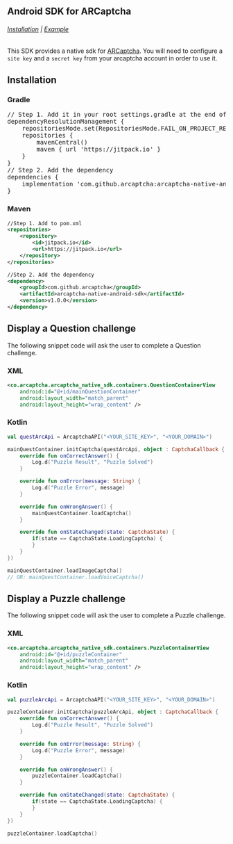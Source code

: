 ## Android SDK for ARCaptcha

###### [Installation](#installation) | [Example](#display-a-arcaptcha-challenge)

This SDK provides a native sdk for [ARCaptcha](https://www.arcaptcha.ir). You will need to configure a `site key` and a `secret key` from your arcaptcha account in order to use it.


## Installation

### Gradle
<pre>
// Step 1. Add it in your root settings.gradle at the end of repositories:
dependencyResolutionManagement {
    repositoriesMode.set(RepositoriesMode.FAIL_ON_PROJECT_REPOS)
    repositories {
        mavenCentral()
        maven { url 'https://jitpack.io' }
    }
}
// Step 2. Add the dependency
dependencies {
    implementation 'com.github.arcaptcha:arcaptcha-native-android-sdk:v1.0.0'
}
</pre>

### Maven
```xml
//Step 1. Add to pom.xml
<repositories>
    <repository>
        <id>jitpack.io</id>
        <url>https://jitpack.io</url>
    </repository>
</repositories>

//Step 2. Add the dependency
<dependency>
    <groupId>com.github.arcaptcha</groupId>
    <artifactId>arcaptcha-native-android-sdk</artifactId>
    <version>v1.0.0</version>
</dependency>
```



## Display a Question challenge

The following snippet code will ask the user to complete a Question challenge. 

### XML
```xml
<co.arcaptcha.arcaptcha_native_sdk.containers.QuestionContainerView
    android:id="@+id/mainQuestionContainer"
    android:layout_width="match_parent"
    android:layout_height="wrap_content" />
```

### Kotlin
```kotlin
val questArcApi = ArcaptchaAPI("<YOUR_SITE_KEY>", "<YOUR_DOMAIN>")

mainQuestContainer.initCaptcha(questArcApi, object : CaptchaCallback {
    override fun onCorrectAnswer() {
        Log.d("Puzzle Result", "Puzzle Solved")
    }

    override fun onError(message: String) {
        Log.d("Puzzle Error", message)
    }

    override fun onWrongAnswer() {
        mainQuestContainer.loadCaptcha()
    }

    override fun onStateChanged(state: CaptchaState) {
        if(state == CaptchaState.LoadingCaptcha) {
        }
    }
})

mainQuestContainer.loadImageCaptcha()
// OR: mainQuestContainer.loadVoiceCaptcha()
```

## Display a Puzzle challenge

The following snippet code will ask the user to complete a Puzzle challenge.

### XML
```xml
<co.arcaptcha.arcaptcha_native_sdk.containers.PuzzleContainerView
    android:id="@+id/puzzleContainer"
    android:layout_width="match_parent"
    android:layout_height="wrap_content" />
```

### Kotlin
```kotlin
val puzzleArcApi = ArcaptchaAPI("<YOUR_SITE_KEY>", "<YOUR_DOMAIN>")

puzzleContainer.initCaptcha(puzzleArcApi, object : CaptchaCallback {
    override fun onCorrectAnswer() {
        Log.d("Puzzle Result", "Puzzle Solved")
    }

    override fun onError(message: String) {
        Log.d("Puzzle Error", message)
    }

    override fun onWrongAnswer() {
        puzzleContainer.loadCaptcha()
    }

    override fun onStateChanged(state: CaptchaState) {
        if(state == CaptchaState.LoadingCaptcha) {
        }
    }
})

puzzleContainer.loadCaptcha()
```

